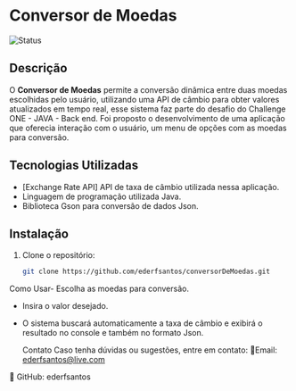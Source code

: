 # Conversor de Moedas

![Status](https://img.shields.io/badge/status-Em%20Desenvolvimento-orange)

## Descrição
O **Conversor de Moedas** permite a conversão dinâmica entre duas moedas escolhidas pelo usuário, utilizando uma API de câmbio para obter valores atualizados em tempo real, esse sistema faz parte do desafio do Challenge ONE - JAVA - Back end.
Foi proposto o desenvolvimento de uma aplicação que oferecia interação com o usuário, um menu de opções com as moedas para conversão.

## Tecnologias Utilizadas
- [Exchange Rate API]  API de taxa de câmbio utilizada nessa aplicação.
- Linguagem de programação utilizada Java.
- Biblioteca Gson para conversão de dados Json.

## Instalação
1. Clone o repositório:
   ```sh
   git clone https://github.com/ederfsantos/conversorDeMoedas.git
Como Usar- Escolha as moedas para conversão.
- Insira o valor desejado.
- O sistema buscará automaticamente a taxa de câmbio e exibirá o resultado no console  e também no formato Json.

  Contato
  Caso tenha dúvidas ou sugestões, entre em contato: 📧Email: ederfsantos@live.com
  
🔗 GitHub: ederfsantos
  
  

   
   
